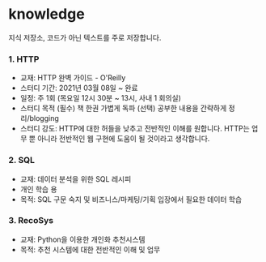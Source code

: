 # knowledge
지식 저장소, 코드가 아닌 텍스트를 주로 저장합니다.

### 1. HTTP
- 교재: HTTP 완벽 가이드 - O'Reilly
- 스터디 기간: 2021년 03월 08일 ~ 완료
- 일정: 주 1회 (목요일 12시 30분 ~ 13시, 사내 1 회의실)
- 스터디 목적
(필수) 책 한권 가볍게 독파 
(선택) 공부한 내용을 간략하게 정리/blogging  
- 스터디 강도: HTTP에 대한 허들을 낮추고 전반적인 이해를 원합니다. HTTP는 업무 뿐 아니라 전반적인 웹 구현에 도움이 될 것이라고 생각합니다. 


### 2. SQL
- 교재: 데이터 분석을 위한 SQL 레시피
- 개인 학습 용
- 목적: SQL 구문 숙지 및 비즈니스/마케팅/기획 입장에서 필요한 데이터 학습


### 3. RecoSys
- 교재: Python을 이용한 개인화 추천시스템
- 목적: 추천 시스템에 대한 전반적인 이해 및 업무 
